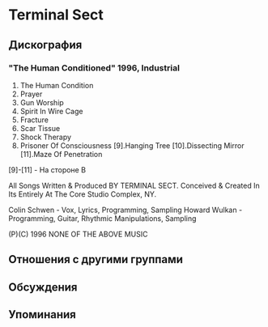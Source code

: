 # Terminal Sect



## Дискография

### "The Human Conditioned" 1996, Industrial

1.  The Human Condition
2.  Prayer
3.  Gun Worship
4.  Spirit In Wire Cage
5.  Fracture
6.  Scar Tissue
7.  Shock Therapy
8.  Prisoner Of Consciousness
[9].Hanging Tree
[10].Dissecting Mirror
[11].Maze Of Penetration

[9]-[11] - На стороне B

All Songs Written & Produced BY TERMINAL SECT.
Conceived & Created In Its Entirely At The Core Studio Complex, NY.

Colin Schwen - Vox, Lyrics, Programming, Sampling
Howard Wulkan - Programming, Guitar, Rhythmic Manipulations, Sampling

(P)(C) 1996 NONE OF THE ABOVE MUSIC


## Отношения с другими группами


## Обсуждения


## Упоминания

